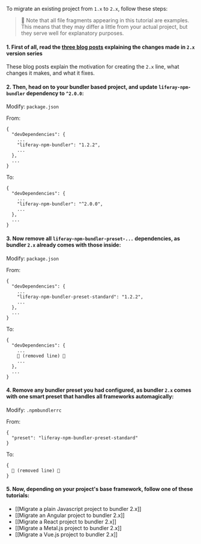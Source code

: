To migrate an existing project from `1.x` to `2.x`, follow these steps:

> 👀 Note that all file fragments appearing in this tutorial are examples. This means that they may differ a little from your actual project, but they serve well for explanatory purposes.

#### 1. First of all, read the [three blog posts](https://community.liferay.com/blogs/-/blogs/why-we-need-a-new-liferay-npm-bundler-1-of-3-) explaining the changes made in `2.x` version series

These blog posts explain the motivation for creating the `2.x` line, what changes it makes, and what it fixes.

#### 2. Then, head on to your bundler based project, and update `liferay-npm-bundler` dependency to `^2.0.0`:

Modify: `package.json`

From:

```
{
  "devDependencies": {
    ...
    "liferay-npm-bundler": "1.2.2",
    ...
  },
  ...
}
```

To:

```
{
  "devDependencies": {
    ...
    "liferay-npm-bundler": "^2.0.0",
    ...
  },
  ...
}
```

#### 3. Now remove all `liferay-npm-bundler-preset-...` dependencies, as bundler `2.x` already comes with those inside:

Modify: `package.json`

From:

```
{
  "devDependencies": {
    ...
    "liferay-npm-bundler-preset-standard": "1.2.2",
    ...
  },
  ...
}
```

To:

```
{
  "devDependencies": {
    ...
    🚫 (removed line) 🚫
    ...
  },
  ...
}
```


#### 4. Remove any bundler preset you had configured, as bundler `2.x` comes with one smart preset that handles all frameworks automagically:

Modify: `.npmbundlerrc`

From:

```
{
  "preset": "liferay-npm-bundler-preset-standard"
}
```

To:

```
{
  🚫 (removed line) 🚫
}
```

#### 5. Now, depending on your project's base framework, follow one of these tutorials:

* [[Migrate a plain Javascript project to bundler 2.x]]
* [[Migrate an Angular project to bundler 2.x]]
* [[Migrate a React project to bundler 2.x]]
* [[Migrate a Metal.js project to bundler 2.x]]
* [[Migrate a Vue.js project to bundler 2.x]]